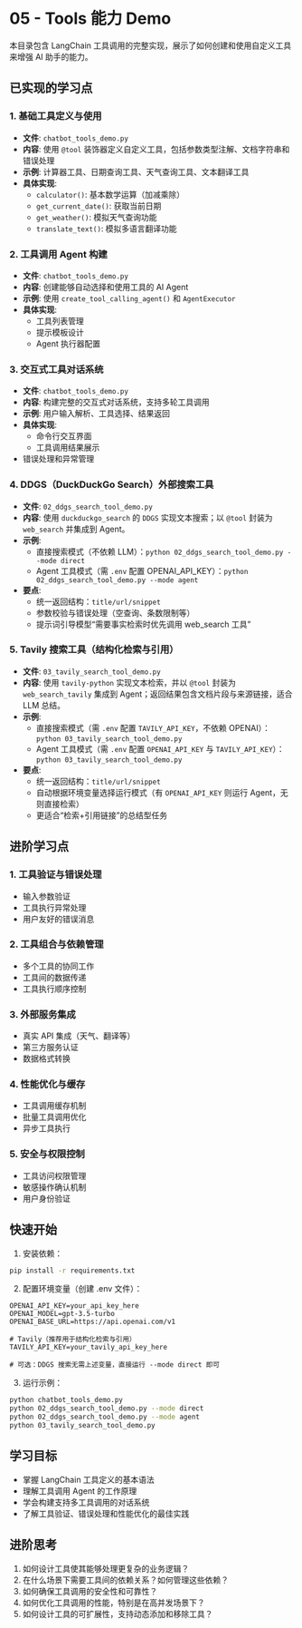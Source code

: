 # 05 - Tools 能力 Demo

本目录包含 LangChain 工具调用的完整实现，展示了如何创建和使用自定义工具来增强 AI 助手的能力。

## 已实现的学习点

### 1. 基础工具定义与使用
- **文件**: `chatbot_tools_demo.py`
- **内容**: 使用 `@tool` 装饰器定义自定义工具，包括参数类型注解、文档字符串和错误处理
- **示例**: 计算器工具、日期查询工具、天气查询工具、文本翻译工具
- **具体实现**: 
  - `calculator()`: 基本数学运算（加减乘除）
  - `get_current_date()`: 获取当前日期
  - `get_weather()`: 模拟天气查询功能
  - `translate_text()`: 模拟多语言翻译功能

### 2. 工具调用 Agent 构建
- **文件**: `chatbot_tools_demo.py`
- **内容**: 创建能够自动选择和使用工具的 AI Agent
- **示例**: 使用 `create_tool_calling_agent()` 和 `AgentExecutor`
- **具体实现**: 
  - 工具列表管理
  - 提示模板设计
  - Agent 执行器配置

### 3. 交互式工具对话系统
- **文件**: `chatbot_tools_demo.py`
- **内容**: 构建完整的交互式对话系统，支持多轮工具调用
- **示例**: 用户输入解析、工具选择、结果返回
- **具体实现**: 
  - 命令行交互界面
  - 工具调用结果展示
- 错误处理和异常管理

### 4. DDGS（DuckDuckGo Search）外部搜索工具
- **文件**: `02_ddgs_search_tool_demo.py`
- **内容**: 使用 `duckduckgo_search` 的 `DDGS` 实现文本搜索；以 `@tool` 封装为 `web_search` 并集成到 Agent。
- **示例**:
  - 直接搜索模式（不依赖 LLM）：`python 02_ddgs_search_tool_demo.py --mode direct`
  - Agent 工具模式（需 `.env` 配置 OPENAI_API_KEY）：`python 02_ddgs_search_tool_demo.py --mode agent`
- **要点**:
  - 统一返回结构：`title/url/snippet`
  - 参数校验与错误处理（空查询、条数限制等）
  - 提示词引导模型“需要事实检索时优先调用 web_search 工具”

### 5. Tavily 搜索工具（结构化检索与引用）
- **文件**: `03_tavily_search_tool_demo.py`
- **内容**: 使用 `tavily-python` 实现文本检索，并以 `@tool` 封装为 `web_search_tavily` 集成到 Agent；返回结果包含文档片段与来源链接，适合 LLM 总结。
- **示例**:
  - 直接搜索模式（需 `.env` 配置 `TAVILY_API_KEY`，不依赖 OPENAI）：`python 03_tavily_search_tool_demo.py`
  - Agent 工具模式（需 `.env` 配置 `OPENAI_API_KEY` 与 `TAVILY_API_KEY`）：`python 03_tavily_search_tool_demo.py`
- **要点**:
  - 统一返回结构：`title/url/snippet`
  - 自动根据环境变量选择运行模式（有 `OPENAI_API_KEY` 则运行 Agent，无则直接检索）
  - 更适合“检索+引用链接”的总结型任务

## 进阶学习点

### 1. 工具验证与错误处理
- 输入参数验证
- 工具执行异常处理
- 用户友好的错误消息

### 2. 工具组合与依赖管理
- 多个工具的协同工作
- 工具间的数据传递
- 工具执行顺序控制

### 3. 外部服务集成
- 真实 API 集成（天气、翻译等）
- 第三方服务认证
- 数据格式转换

### 4. 性能优化与缓存
- 工具调用缓存机制
- 批量工具调用优化
- 异步工具执行

### 5. 安全与权限控制
- 工具访问权限管理
- 敏感操作确认机制
- 用户身份验证

## 快速开始

1. 安装依赖：
```bash
pip install -r requirements.txt
```

2. 配置环境变量（创建 .env 文件）：
```
OPENAI_API_KEY=your_api_key_here
OPENAI_MODEL=gpt-3.5-turbo
OPENAI_BASE_URL=https://api.openai.com/v1

# Tavily（推荐用于结构化检索与引用）
TAVILY_API_KEY=your_tavily_api_key_here

# 可选：DDGS 搜索无需上述变量，直接运行 --mode direct 即可
```

3. 运行示例：
```bash
python chatbot_tools_demo.py
python 02_ddgs_search_tool_demo.py --mode direct
python 02_ddgs_search_tool_demo.py --mode agent
python 03_tavily_search_tool_demo.py
```

## 学习目标

- 掌握 LangChain 工具定义的基本语法
- 理解工具调用 Agent 的工作原理
- 学会构建支持多工具调用的对话系统
- 了解工具验证、错误处理和性能优化的最佳实践

## 进阶思考

1. 如何设计工具使其能够处理更复杂的业务逻辑？
2. 在什么场景下需要工具间的依赖关系？如何管理这些依赖？
3. 如何确保工具调用的安全性和可靠性？
4. 如何优化工具调用的性能，特别是在高并发场景下？
5. 如何设计工具的可扩展性，支持动态添加和移除工具？